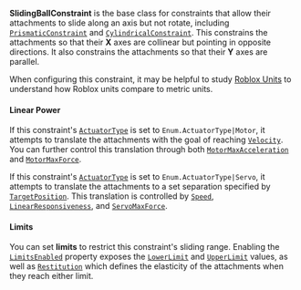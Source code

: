 **SlidingBallConstraint** is the base class for constraints that allow their
attachments to slide along an axis but not rotate, including
[`PrismaticConstraint`](https://create.roblox.com/docs/reference/engine/classes/PrismaticConstraint) and [`CylindricalConstraint`](https://create.roblox.com/docs/reference/engine/classes/CylindricalConstraint). This constrains
the attachments so that their **X** axes are collinear but pointing in
opposite directions. It also constrains the attachments so that their **Y**
axes are parallel.

When configuring this constraint, it may be helpful to study
[Roblox Units](https://create.roblox.com/docs/physics/units) to understand how Roblox units
compare to metric units.
#### Linear Power

If this constraint's [`ActuatorType`](https://create.roblox.com/docs/reference/engine/classes/SlidingBallConstraint) is set to
`Enum.ActuatorType|Motor`, it attempts to translate the attachments with the
goal of reaching [`Velocity`](https://create.roblox.com/docs/reference/engine/classes/SlidingBallConstraint). You can further
control this translation through both
[`MotorMaxAcceleration`](https://create.roblox.com/docs/reference/engine/classes/SlidingBallConstraint) and
[`MotorMaxForce`](https://create.roblox.com/docs/reference/engine/classes/SlidingBallConstraint).

If this constraint's [`ActuatorType`](https://create.roblox.com/docs/reference/engine/classes/SlidingBallConstraint) is set to
`Enum.ActuatorType|Servo`, it attempts to translate the attachments to a set
separation specified by [`TargetPosition`](https://create.roblox.com/docs/reference/engine/classes/SlidingBallConstraint). This
translation is controlled by [`Speed`](https://create.roblox.com/docs/reference/engine/classes/SlidingBallConstraint),
[`LinearResponsiveness`](https://create.roblox.com/docs/reference/engine/classes/SlidingBallConstraint), and
[`ServoMaxForce`](https://create.roblox.com/docs/reference/engine/classes/SlidingBallConstraint).
#### Limits

You can set **limits** to restrict this constraint's sliding range. Enabling
the [`LimitsEnabled`](https://create.roblox.com/docs/reference/engine/classes/SlidingBallConstraint) property exposes the
[`LowerLimit`](https://create.roblox.com/docs/reference/engine/classes/SlidingBallConstraint) and
[`UpperLimit`](https://create.roblox.com/docs/reference/engine/classes/SlidingBallConstraint) values, as well as
[`Restitution`](https://create.roblox.com/docs/reference/engine/classes/SlidingBallConstraint) which defines the elasticity of the
attachments when they reach either limit.